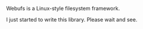 Webufs is a Linux-style filesystem framework.

I just started to write this library. Please wait and see.
